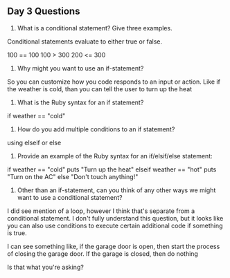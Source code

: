 ## Day 3 Questions

1. What is a conditional statement? Give three examples.

Conditional statements evaluate to either true or false.

100 == 100
100 > 300
200 <= 300

1. Why might you want to use an if-statement?

So you can customize how you code responds to an input or action. Like if the weather is cold, than you can tell the user to turn up the heat

1. What is the Ruby syntax for an if statement?

if weather == "cold"

1. How do you add multiple conditions to an if statement?

using elseif or else

1. Provide an example of the Ruby syntax for an if/elsif/else statement:

if weather == "cold"
  puts "Turn up the heat"
elseif weather == "hot"
  puts "Turn on the AC"
else "Don't touch anything!"

1. Other than an if-statement, can you think of any other ways we might want to use a conditional statement?

I did see mention of a loop, however I think that's separate from a conditional statement. I don't fully understand this question, but it looks like you can also use conditions to execute certain additional code if something is true.

I can see something like, if the garage door is open, then start the process of closing the garage door. If the garage is closed, then do nothing

Is that what you're asking?
